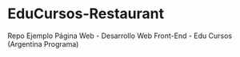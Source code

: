 # EduCursos-Restaurant
Repo Ejemplo Página Web - Desarrollo Web Front-End - Edu Cursos (Argentina Programa) 
